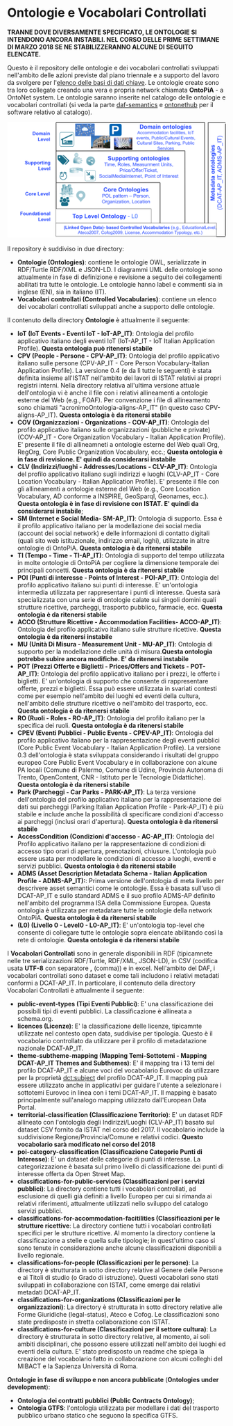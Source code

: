 # Ontologie e Vocabolari Controllati

**TRANNE DOVE DIVERSAMENTE SPECIFICATO, LE ONTOLOGIE SI INTENDONO ANCORA INSTABILI. NEL CORSO DELLE PRIME SETTIMANE DI MARZO 2018 SE NE STABILIZZERANNO ALCUNE DI SEGUITO ELENCATE.**


Questo è il repository delle ontologie e dei vocabolari controllati sviluppati nell'ambito delle azioni previste dal piano triennale e a supporto del lavoro da svolgere per l'[elenco delle basi di dati chiave](http://elenco-basi-di-dati-chiave.readthedocs.io/it/latest/).
Le ontologie create sono tra loro collegate creando una vera e propria network chiamata **OntoPiA** - a OntoNet system. Le ontologie saranno inserite nel catalogo delle ontologie e vocabolari controllati (si veda la parte [daf-semantics](https://github.com/italia/daf-semantics) e [ontonethub](https://github.com/teamdigitale/ontonethub) per il software relativo al catalogo).


![OntoPiA](OntoPiA.png)

Il repository è suddiviso in due directory:

  + **Ontologie (Ontologies)**: contiene le ontologie OWL, serializzate in RDF/Turtle RDF/XML e JSON-LD. I diagrammi UML delle ontologie sono attualmente in fase di definizione e revisione a seguito dei collegamenti abilitati tra tutte le ontologie. Le ontologie hanno label e commenti sia in inglese (EN), sia in italiano (IT).
  + **Vocabolari controllati (Controlled Vocabularies)**: contiene un elenco dei vocabolari controllati sviluppati anche a supporto delle ontologie.

Il contenuto della directory **Ontologie** è attualmente il seguente:

  + **IoT (IoT Events - Eventi IoT - IoT-AP_IT)**: Ontologia del profilo applicativo italiano degli eventi IoT (IoT-AP_IT - IoT Italian Application Profile). **Questa ontologia può ritenersi stabile**
  + **CPV (People - Persone - CPV-AP_IT)**: Ontologia del profilo applicativo italiano sulle persone (CPV-AP_IT - Core Person Vocabulary-Italian Application Profile). La versione 0.4 (e da lì tutte le seguenti) è stata definita insieme all'ISTAT nell'ambito dei lavori di ISTAT relativi ai propri registri interni. Nella directory relativa all'ultima versione attuale dell'ontologia vi è anche il file con i relativi allineamenti a ontologie esterne del Web (e.g., FOAF). Per convenzione i file di allineamento sono chiamati "acronimoOntologia-aligns-AP_IT" (in questo caso CPV-aligns-AP_IT). **Questa ontologia è da ritenersi stabile**
  + **COV (Organizzazioni - Organizations - COV-AP_IT)**: Ontologia del profilo applicativo italiano sulle organizzazioni (pubbliche e private) (COV-AP_IT - Core Organization Vocabulary - Italian Application Profile). E' presente il file di allineamneti a ontologie esterne del Web quali Org, RegOrg, Core Public Organization Vocabulary, ecc.; **Questa ontologia è in fase di revisione. E' quindi da considerarsi instabile**
  + **CLV (Indirizzi/luoghi - Addresses/Locations - CLV-AP_IT)**: Ontologia del profilo applicativo italiano sugli indirizzi e luoghi (CLV-AP_IT - Core Location Vocabulary - Italian Application Profile). E' presente il file con gli allineamenti a ontologie esterne del Web (e.g., Core Location Vocabulary, AD conforme a INSPIRE, GeoSparql, Geonames, ecc.). **Questa ontologia è in fase di revisione con ISTAT. E' quindi da considerarsi instabile**;
  + **SM (Internet e Social Media- SM-AP_IT)**: Ontologia di supporto. Essa è il profilo applicativo italiano per la modellazione dei social media (account dei social network) e delle informazioni di contatto digitali (quali sito web istituzionale, indirizzo email, loghi), utilizzate in altre ontologie di OntoPiA. **Questa ontologia è da ritenersi stabile**
  + **TI (Tempo - Time - TI-AP_IT)**: Ontologia di supporto del tempo utilizzata in molte ontologie di OntoPiA per cogliere la dimensione temporale dei principali concetti. **Questa ontologia è da ritenersi stabile**
  + **POI (Punti di interesse - Points of Interest - POI-AP_IT)**: Ontologia del profilo applicativo italiano sui punti di interesse. E' un'ontologia intermedia utilizzata per rappresentare i punti di interesse. Questa sarà specializzata con una serie di ontologie calate sui singoli domini quali strutture ricettive, parcheggi, trasporto pubblico, farmacie, ecc. **Questa ontologia è da ritenersi stabile**
  + **ACCO (Strutture Ricettive - Accommodation Facilities- ACCO-AP_IT)**: Ontologia del profilo applicativo italiano sulle strutture ricettive. **Questa ontologia è da ritenersi instabile**
  + **MU (Unità Di Misura - Measurement Unit - MU-AP_IT)**: Ontologia di supporto per la modellazione delle unità di misura.**Questa ontologia potrebbe subire ancora modifiche. E' da ritenersi instabile**
  + **POT (Prezzi Offerte e Biglietti - Prices/Offers and Tickets - POT-AP_IT)**: Ontologia del profilo applicativo italiano per i prezzi, le offerte i biglietti. E' un'ontologia di supporto che consente di rappresentare offerte, prezzi e biglietti. Essa può essere utilizzata in svariati contesti come per esempio nell'ambito dei luoghi ed eventi della cultura, nell'ambito delle strutture ricettive o nell'ambito del trasporto, ecc. **Questa ontologia è da ritenersi stabile**
  + **RO (Ruoli - Roles - RO-AP_IT)**: Ontologia del profilo italiano per la specifica dei ruoli. **Questa ontologia è da ritenersi stabile**
  + **CPEV (Eventi Pubblici - Public Events - CPEV-AP_IT)**: Ontologia del profilo applicativo italiano per la rappresentazione degli eventi pubblici (Core Public Event Vocabulary - Italian Application Profile). La versione 0.3 dell'ontologia è stata sviluppata considerando i risultati del gruppo europeo Core Public Event Vocabulary e in collaborazione con alcune PA locali (Comune di Palermo, Comune di Udine, Provincia Autonoma di Trento, OpenContent, CNR - Istituto per le Tecnologie Didattiche). **Questa ontologia è da ritenersi stabile**
  + **Park (Parcheggi - Car Parks - PARK-AP_IT)**: La terza versione dell'ontologia del profilo applicativo italiano per la rappresentazione dei dati sui parcheggi (Parking Italian Application Profile - Park-AP_IT) è più stabile e include anche la possibilità di specificare condizioni d'accesso ai parcheggi (inclusi orari d'apertura). **Questa ontologia è da ritenersi stabile**
  + **AccessCondition (Condizioni d'accesso - AC-AP_IT)**: Ontologia del Profilo applicativo itailano per la rappresentazione di condizioni di accesso tipo orari di apertura, prenotazioni, chiusure. L'ontologia può essere usata per modellare le condizioni di accesso a luoghi, eventi e servizi pubblici. **Questa ontologia è da ritenersi stabile**
  + **ADMS (Asset Description Metadata Schema - Italian Application Profile - ADMS-AP_IT):**: Prima versione dell'ontologia di meta livello per descrivere asset semantici come le ontologie. Essa è basata sull'uso di DCAT-AP_IT e sullo standard ADMS e il suo profilo ADMS-AP definito nell'ambito del programma ISA della Commissione Europea. Questa ontologia è utilizzata per metadatare tutte le ontologie della network OntoPiA. **Questa ontologia è da ritenersi stabile**
  + **(L0) (Livello 0 - Level0 - L0-AP_IT)**: E' un'ontologia top-level che consente di collegare tutte le ontologie sopra elencate abilitando così la rete di ontologie. **Questa ontologia è da ritenersi stabile**


I **Vocabolari Controllati** sono in generale disponibili in RDF (tipicamnete nelle tre serializzazioni RDF/Turtle, RDF/XML, JSON-LD), in CSV (codifica usata **UTF-8** con separatore **,** (comma)) e in excel. Nell'ambito del DAF, i vocabolari controllati sono dataset e come tali includono i relativi metadati conformi a DCAT-AP_IT.
In particolare, il contenuto della directory Vocabolari Controllati è attualmente il seguente:

  + **public-event-types (Tipi Eventi Pubblici)**: E' una classificazione dei possibili tipi di eventi pubblici. La classificazione è allineata a schema.org.
  + **licences (Licenze)**: E' la classificazione delle licenze, tipicamnte utilizzate nel contesto open data, suddivise per tipologia. Questo è il vocabolario controllato da utilizzare per il profilo di metadatazione nazionale DCAT-AP_IT.
  + **theme-subtheme-mapping (Mapping Temi-Sottotemi - Mapping DCAT-AP_IT Themes and Subthemes)**: E' il mapping tra i 13 temi del profilo DCAT-AP_IT e alcune voci del vocabolario Eurovoc da utilizzare per la proprietà [dct:subject](https://linee-guida-cataloghi-dati-profilo-dcat-ap-it.readthedocs.io/it/latest/dataset_elementi_raccomandati.html#sottotema-del-dataset-dct-subject) del profilo DCAT-AP_IT. Il mapping puà essere utilizzato anche in applicativi per guidare l'utente a selezionare i sottotemi Eurovoc in linea con i temi DCAT-AP_IT. Il mapping è basato principalmente sull'analogo mapping utilizzato dall'European Data Portal.
  + **territorial-classification (Classificazione Territorio)**: E' un dataset RDF allineato con l'ontologia degli Indirizzi/Luoghi (CLV-AP_IT) basato sul dataset CSV fornito da ISTAT nel corso del 2017. Il vocabolario include la suddivisione Regione/Provincia/Comune e relativi codici. **Questo vocabolario sarà modificato nel corso del 2018**
  + **poi-category-classification (Classificazione Categorie Punti di Interesse)**: E' un dataset delle categorie di punti di interesse. La categorizzazione è basata sul primo livello di classificazione dei punti di interesse offerta da Open Street Map.
  + **classifications-for-public-services (Classificazioni per i servizi pubblici)**: La directory contiene tutti i vocabolari controllati, ad esclusione di quelli già definiti a livello Europeo per cui si rimanda ai relativi riferimenti, attualmente utilizzati nello sviluppo del catalogo servizi pubblici.
  + **classifications-for-accommodation-facitilities (Classificazioni per le strutture ricettive**: La directory contiene tutti i vocabolari controllati specifici per le strutture ricettive. Al momento la directory contiene la classificazione a stelle e quella sulle tipologie; in quest'ultimo caso si sono tenute in considerazione anche alcune classificazioni disponibili a livello regionale.
  + **classifications-for-people (Classificazioni per le persone)**: La directory è strutturata in sotto directory relative al Genere delle Persone e ai Titoli di studio (o Grado di istruzione). Questi vocabolari sono stati sviluppati in collaborazione con ISTAT, come emerge dai relativi metadati DCAT-AP_IT.
  + **classifications-for-organizations (Classificazioni per le organizzazioni)**: La directory è strutturata in sotto directory relative alle Forme Giuridiche (legal-status), Ateco e Cofog. Le classificazioni sono state predisposte in stretta collaborazione con ISTAT.
  + **classifications-for-culture (Classificazioni per il settore cultura)**: La directory è strutturata in sotto directory relative, al momento, ai soli ambiti disciplinari, che possono essere utilizzati nell'ambito dei luoghi ed eventi della cultura. E' stato predisposto un readme che spiega la creazione del vocabolario fatto in collaborazione con alcuni colleghi del MIBACT e la Sapienza Università di Roma.

**Ontologie in fase di sviluppo e non ancora pubblicate** (**Ontologies under development**):
  + **Ontologia dei contratti pubblici (Public Contracts Ontology)**;
  + **Ontologia GTFS**: l'ontologia utilizzata per modellare i dati del trasporto pubblico urbano statico che seguono la specifica GTFS.
